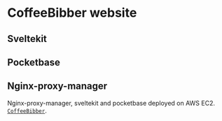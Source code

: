 # CoffeeBibber website

## Sveltekit
## Pocketbase
## Nginx-proxy-manager

Nginx-proxy-manager, sveltekit and pocketbase deployed on AWS EC2. [`CoffeeBibber`](https://coffeebibber.com).

